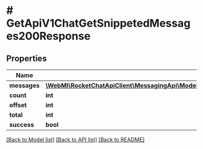 # # GetApiV1ChatGetSnippetedMessages200Response

## Properties

Name | Type | Description | Notes
------------ | ------------- | ------------- | -------------
**messages** | [**\WebMI\RocketChatApiClient\MessagingApi\Model\GetApiV1ChatGetSnippetedMessages200ResponseMessagesInner[]**](GetApiV1ChatGetSnippetedMessages200ResponseMessagesInner.md) |  | [optional]
**count** | **int** |  | [optional]
**offset** | **int** |  | [optional]
**total** | **int** |  | [optional]
**success** | **bool** |  | [optional]

[[Back to Model list]](../../README.md#models) [[Back to API list]](../../README.md#endpoints) [[Back to README]](../../README.md)
